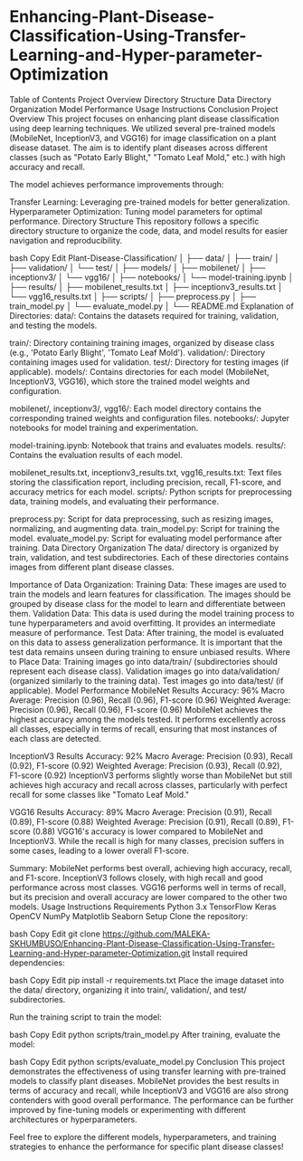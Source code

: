 # Enhancing-Plant-Disease-Classification-Using-Transfer-Learning-and-Hyper-parameter-Optimization
Table of Contents
Project Overview
Directory Structure
Data Directory Organization
Model Performance
Usage Instructions
Conclusion
Project Overview
This project focuses on enhancing plant disease classification using deep learning techniques. We utilized several pre-trained models (MobileNet, InceptionV3, and VGG16) for image classification on a plant disease dataset. The aim is to identify plant diseases across different classes (such as "Potato Early Blight," "Tomato Leaf Mold," etc.) with high accuracy and recall.

The model achieves performance improvements through:

Transfer Learning: Leveraging pre-trained models for better generalization.
Hyperparameter Optimization: Tuning model parameters for optimal performance.
Directory Structure
This repository follows a specific directory structure to organize the code, data, and model results for easier navigation and reproducibility.

bash
Copy
Edit
Plant-Disease-Classification/
│
├── data/
│   ├── train/
│   ├── validation/
│   └── test/
│
├── models/
│   ├── mobilenet/
│   ├── inceptionv3/
│   └── vgg16/
│
├── notebooks/
│   └── model-training.ipynb
│
├── results/
│   ├── mobilenet_results.txt
│   ├── inceptionv3_results.txt
│   └── vgg16_results.txt
│
├── scripts/
│   ├── preprocess.py
│   ├── train_model.py
│   └── evaluate_model.py
│
└── README.md
Explanation of Directories:
data/: Contains the datasets required for training, validation, and testing the models.

train/: Directory containing training images, organized by disease class (e.g., 'Potato Early Blight', 'Tomato Leaf Mold').
validation/: Directory containing images used for validation.
test/: Directory for testing images (if applicable).
models/: Contains directories for each model (MobileNet, InceptionV3, VGG16), which store the trained model weights and configuration.

mobilenet/, inceptionv3/, vgg16/: Each model directory contains the corresponding trained weights and configuration files.
notebooks/: Jupyter notebooks for model training and experimentation.

model-training.ipynb: Notebook that trains and evaluates models.
results/: Contains the evaluation results of each model.

mobilenet_results.txt, inceptionv3_results.txt, vgg16_results.txt: Text files storing the classification report, including precision, recall, F1-score, and accuracy metrics for each model.
scripts/: Python scripts for preprocessing data, training models, and evaluating their performance.

preprocess.py: Script for data preprocessing, such as resizing images, normalizing, and augmenting data.
train_model.py: Script for training the model.
evaluate_model.py: Script for evaluating model performance after training.
Data Directory Organization
The data/ directory is organized by train, validation, and test subdirectories. Each of these directories contains images from different plant disease classes.

Importance of Data Organization:
Training Data: These images are used to train the models and learn features for classification. The images should be grouped by disease class for the model to learn and differentiate between them.
Validation Data: This data is used during the model training process to tune hyperparameters and avoid overfitting. It provides an intermediate measure of performance.
Test Data: After training, the model is evaluated on this data to assess generalization performance. It is important that the test data remains unseen during training to ensure unbiased results.
Where to Place Data:
Training images go into data/train/ (subdirectories should represent each disease class).
Validation images go into data/validation/ (organized similarly to the training data).
Test images go into data/test/ (if applicable).
Model Performance
MobileNet Results
Accuracy: 96%
Macro Average: Precision (0.96), Recall (0.96), F1-score (0.96)
Weighted Average: Precision (0.96), Recall (0.96), F1-score (0.96)
MobileNet achieves the highest accuracy among the models tested. It performs excellently across all classes, especially in terms of recall, ensuring that most instances of each class are detected.

InceptionV3 Results
Accuracy: 92%
Macro Average: Precision (0.93), Recall (0.92), F1-score (0.92)
Weighted Average: Precision (0.93), Recall (0.92), F1-score (0.92)
InceptionV3 performs slightly worse than MobileNet but still achieves high accuracy and recall across classes, particularly with perfect recall for some classes like "Tomato Leaf Mold."

VGG16 Results
Accuracy: 89%
Macro Average: Precision (0.91), Recall (0.89), F1-score (0.88)
Weighted Average: Precision (0.91), Recall (0.89), F1-score (0.88)
VGG16's accuracy is lower compared to MobileNet and InceptionV3. While the recall is high for many classes, precision suffers in some cases, leading to a lower overall F1-score.

Summary:
MobileNet performs best overall, achieving high accuracy, recall, and F1-score.
InceptionV3 follows closely, with high recall and good performance across most classes.
VGG16 performs well in terms of recall, but its precision and overall accuracy are lower compared to the other two models.
Usage Instructions
Requirements
Python 3.x
TensorFlow
Keras
OpenCV
NumPy
Matplotlib
Seaborn
Setup
Clone the repository:

bash
Copy
Edit
git clone https://github.com/MALEKA-SKHUMBUSO/Enhancing-Plant-Disease-Classification-Using-Transfer-Learning-and-Hyper-parameter-Optimization.git
Install required dependencies:

bash
Copy
Edit
pip install -r requirements.txt
Place the image dataset into the data/ directory, organizing it into train/, validation/, and test/ subdirectories.

Run the training script to train the model:

bash
Copy
Edit
python scripts/train_model.py
After training, evaluate the model:

bash
Copy
Edit
python scripts/evaluate_model.py
Conclusion
This project demonstrates the effectiveness of using transfer learning with pre-trained models to classify plant diseases. MobileNet provides the best results in terms of accuracy and recall, while InceptionV3 and VGG16 are also strong contenders with good overall performance. The performance can be further improved by fine-tuning models or experimenting with different architectures or hyperparameters.

Feel free to explore the different models, hyperparameters, and training strategies to enhance the performance for specific plant disease classes!
